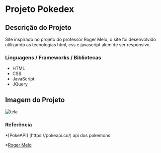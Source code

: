 <h1> Projeto Pokedex </h1>

<h2> Descrição do Projeto </h2>

<p> Site inspirado no projeto do professor Roger Melo, o site foi desenvolvido utilizando as tecnologias html, css e javascript alem de ser responsivo.</p>

<h3>Linguagens / Frameworks / Bibliotecas</h3>

* HTML
* CSS 
* JavaScript
* JQuery

<h2> Imagem do Projeto </h2>

![tela](https://user-images.githubusercontent.com/12920246/112064169-50394e00-8b41-11eb-8709-23d287dbc554.png)

<h3> Referência </h3>
*[PokeAPI] (https://pokeapi.co/) api dos pokemons

*[Roger Melo](https://www.youtube.com/channel/UCmjDevp9Y8r-qi-xueD3Izg)
